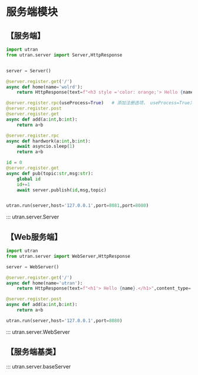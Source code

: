 
# 服务端模块


## 【服务端】
```python title='RpcServer使用示例'
import utran
from utran.server import Server,HttpResponse


server = Server()

@server.register.get('/')
async def home(name='wolrd'):
    return HttpResponse(text=f"<h3 style ='color: orange;'> Hello {name}.</h3>",content_type='text/html')

@server.register.rpc(useProcess=True)   # 添加注册选项， useProcess=True为在子进程中执行
@server.register.post
@server.register.get
async def add(a:int,b:int):
    return a+b

@server.register.rpc
async def hardwork(a:int,b:int):
    await asyncio.sleep(1)
    return a+b

id = 0
@server.register.get
async def pub(topic:str,msg:str):
    global id
    id+=1
    await server.publish(id,msg,topic)


utran.run(server,host='127.0.0.1',port=8081,port=8080)

```
::: utran.server.Server



## 【Web服务端】
```python title='WebServer使用示例'
import utran
from utran.server import WebServer,HttpResponse

server = WebServer()

@server.register.get('/')
async def home(name='utran'):
    return HttpResponse(text=f"<h1'> Hello {name}.</h1>",content_type='text/html')

@server.register.post
async def add(a:int,b:int):
    return a+b

utran.run(server,host='127.0.0.1',port=8080)
```
::: utran.server.WebServer




## 【服务端基类】
::: utran.server.baseServer